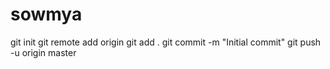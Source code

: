 # sowmya
git init
git remote add origin <your-github-repo-url>
git add .
git commit -m "Initial commit"
git push -u origin master
